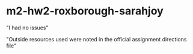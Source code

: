 # m2-hw2-roxborough-sarahjoy

"I had no issues"

"Outside resources used were noted in the official assignment directions file"